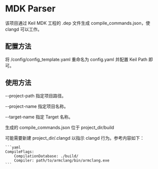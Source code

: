 # MDK Parser

该项目通过 Keil MDK 工程的 .dep 文件生成 compile_commands.json，使 clangd 可以工作。

## 配置方法

将 /config/config_template.yaml 重命名为 config.yaml 并配置 Keil Path 即可。

## 使用方法

--project-path 指定项目路径。

--project-name 指定项目名称。

--target-name 指定 Target 名称。

生成的 compile_commands.json 位于 project_dir/build

可能需要新建 project_dir/.clangd 以指示 clangd 行为。参考内容如下：

    ```yaml
    CompileFlags:
        CompilationDatabase: ./build/
        Compiler: path/to/armclang/bin/armclang.exe
    ```
